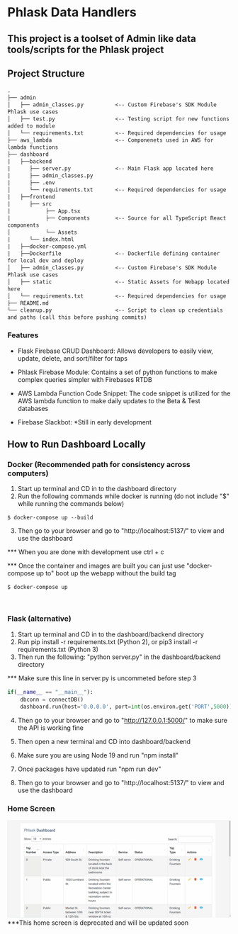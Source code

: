 # Phlask Data Handlers
## This project is a toolset of Admin like data tools/scripts for the Phlask project

## Project Structure

```
.
├── admin
│   ├── admin_classes.py          <-- Custom Firebase's SDK Module Phlask use cases
│   ├── test.py                   <-- Testing script for new functions added to module
│   └── requirements.txt          <-- Required dependencies for usage 
├── aws_lambda                    <-- Componenets used in AWS for lambda functions
├── dashboard
|   ├──backend
|      ├── server.py              <-- Main Flask app located here
|      ├── admin_classes.py
|      ├── .env
│      └── requirements.txt       <-- Required dependencies for usage 
|   ├──frontend
|      ├── src
|           ├── App.tsx
|           ├── Components        <-- Source for all TypeScript React components
│           └── Assets            
|      └── index.html
|   ├──docker-compose.yml
|   ├──Dockerfile                 <-- Dockerfile defining container for local dev and deploy
│   ├── admin_classes.py          <-- Custom Firebase's SDK Module Phlask use cases
│   ├── static                    <-- Static Assets for Webapp located here
│   └── requirements.txt          <-- Required dependencies for usage 
├── README.md
└── cleanup.py                    <-- Script to clean up credentials and paths (call this before pushing commits)

```

### Features
- Flask Firebase CRUD Dashboard: Allows developers to easily view, update, delete, and sort/filter for taps

- Phlask Firebase Module: Contains a set of python functions to make complex queries simpler with Firebases RTDB 

- AWS Lambda Function Code Snippet: The code snippet is utilized for the AWS lambda function to make daily updates to the Beta & Test databases

- Firebase Slackbot: *Still in early development

## How to Run Dashboard Locally

### Docker (Recommended path for consistency across computers)

1. Start up terminal and CD in to the dashboard directory
2. Run the following commands while docker is running (do not include "$" while running the commands below)

```terminal
$ docker-compose up --build 
```
3. Then go to your browser and go to "http://localhost:5137/" to view and use the dashboard

*** When you are done with development use ctrl + c

*** Once the container and images are built you can just use "docker-compose up to" boot up the webapp without the build tag

```terminal
$ docker-compose up
```

<br/>

### Flask (alternative)

1. Start up terminal and CD in to the dashboard/backend directory 
2. Run pip install -r requirements.txt (Python 2), or pip3 install -r requirements.txt (Python 3)
3. Then run the following: "python server.py" in the dashboard/backend directory 

*** Make sure this line in server.py is uncommeted before step 3

```python
if(__name__ == "__main__"): 
    dbconn = connectDB()
    dashboard.run(host='0.0.0.0', port=int(os.environ.get('PORT',5000)), debug=True)

```
4. Then go to your browser and go to "http://127.0.0.1:5000/" to make sure the API is working fine

5. Then open a new terminal and CD into dashboard/backend

6. Make sure you are using Node 19 and run "npm install"

7. Once packages have updated run "npm run dev"
8. Then go to your browser and go to "http://localhost:5137/" to view and use the dashboard


### Home Screen
![](https://github.com/ojimba01/phlask-admin/blob/main/readme/dashboard_index.gif)
***This home screen is deprecated and will be updated soon
